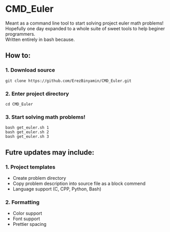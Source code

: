 # CMD_Euler

Meant as a command line tool to start solving project euler math problems!  
Hopefully one day expanded to a whole suite of sweet tools to help beginer programmers.  
Written entirely in bash because.  

## How to:

### 1. Download source
```
git clone https://github.com/ErezBinyamin/CMD_Euler.git
```

### 2. Enter project directory
```
cd CMD_Euler
```

### 3. Start solving math problems!
```
bash get_euler.sh 1
bash get_euler.sh 2
bash get_euler.sh 3
```

## Futre updates may include:
### 1. Project templates
* Create problem directory
* Copy problem description into source file as a block commend
* Language support (C, CPP, Python, Bash)
### 2. Formatting
* Color support
* Font support
* Prettier spacing
